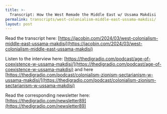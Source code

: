 ```yaml
---
title: >-
  Transcript: How the West Remade the Middle East w/ Ussama Makdisi
permalink: transcripts/west-colonialism-middle-east-ussama-makdisi/
layout: post
---
```


Read the transcript here: [https://jacobin.com/2024/03/west-colonialism-middle-east-ussama-makdisi](https://jacobin.com/2024/03/west-colonialism-middle-east-ussama-makdisi)

Listen to the interview here: [https://thedigradio.com/podcast/age-of-coexistence-w-ussama-makdisi/](https://thedigradio.com/podcast/age-of-coexistence-w-ussama-makdisi) and here [https://thedigradio.com/podcast/colonialism-zionism-sectarianism-w-ussama-makdisi/](https://thedigradio.com/podcast/colonialism-zionism-sectarianism-w-ussama-makdisi)

Read the corresponding newsletter here: [https://thedigradio.com/newsletter89](https://thedigradio.com/newsletter89)

